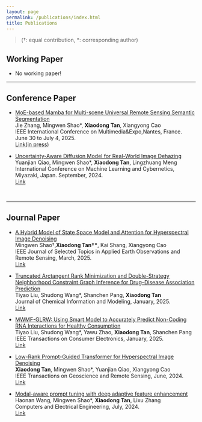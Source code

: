 ```yaml
---
layout: page
permalink: /publications/index.html
title: Publications
---
```


> (†: equal contribution, *: corresponding author)

## Working Paper

<!-- - Semantic Communication for the Internet of Space: Architecture, Challenges, and Future Vision<br>Hanlin Cai, Houtianfu Wang, Haofan Dong, Ozgur B. Akan~<br>Submitted to **IEEE Communications Standards Magazine**. -->
- No working paper!
---

## Conference Paper

- [MoE-based Mamba for Multi-scene Universal Remote Sensing Semantic Segmentation](in_press)<br>Jie Zhang, Mingwen Shao\*, **Xiaodong Tan**, Xiangyong Cao<br>IEEE International Conference on Multimedia&Expo,Nantes, France. June 30 to July 4, 2025.<br>[Link(in press)](in_press)

- [Uncertainty-Aware Diffusion Model for Real-World Image Dehazing](https://ieeexplore.ieee.org/document/10935007)<br>Yuanjian Qiao, Mingwen Shao\*, **Xiaodong Tan**, Lingzhuang Meng<br>International Conference on Machine Learning and Cybernetics, Miyazaki, Japan. September, 2024.<br>[Link](https://ieeexplore.ieee.org/document/10935007)

<br>


---

## Journal Paper

- [A Hybrid Model of State Space Model and Attention for Hyperspectral Image Denoising](https://ieeexplore.ieee.org/abstract/document/10945605/)<br>Mingwen Shao†,**Xiaodong Tan†\***, Kai Shang, Xiangyong Cao<br>IEEE Journal of Selected Topics in Applied Earth Observations and Remote Sensing, March, 2025.<br> [Link](https://ieeexplore.ieee.org/abstract/document/10945605/)

- [Truncated Arctangent Rank Minimization and Double-Strategy Neighborhood Constraint Graph Inference for Drug–Disease Association Prediction](https://pubs.acs.org/doi/abs/10.1021/acs.jcim.4c02276)<br>Tiyao Liu, Shudong Wang\*, Shanchen Pang, **Xiaodong Tan**<br>Journal of Chemical Information and Modeling, January, 2025. <br>[Link](https://pubs.acs.org/doi/abs/10.1021/acs.jcim.4c02276)

- [MWMF-GLRW: Using Smart Model to Accurately Predict Non-Coding RNA Interactions for Healthy Consumption](https://ieeexplore.ieee.org/abstract/document/10829811/)<br>Tiyao Liu, Shudong Wang\*, Yawu Zhao, **Xiaodong Tan**, Shanchen Pang<br>IEEE Transactions on Consumer Electronics, January, 2025.<br>[Link](https://ieeexplore.ieee.org/abstract/document/10829811/)

- [Low-Rank Prompt-Guided Transformer for Hyperspectral Image Denoising](https://ieeexplore.ieee.org/document/10557690)<br>**Xiaodong Tan**, Mingwen Shao\*, Yuanjian Qiao, Xiangyong Cao<br>IEEE Transactions on Geoscience and Remote Sensing, June, 2024.<br>[Link](https://ieeexplore.ieee.org/document/10557690)

- [Modal-aware prompt tuning with deep adaptive feature enhancement](https://www.sciencedirect.com/science/article/pii/S0045790624001988)<br>Haonan Wang, Mingwen Shao\*, **Xiaodong Tan**, Lixu Zhang<br>Computers and Electrical Engineering, July, 2024.<br>[Link](https://www.sciencedirect.com/science/article/pii/S0045790624001988)





<!-- <br> -->

<!-- --- -->

<!-- ## Early Project

- [Securing Billion Bluetooth Devices leveraging Learning-based Techniques](https://ojs.aaai.org/index.php/AAAI/article/view/30544)<br>*Final year project ([thesis](https://caihanlin.com/mypaper/thesis/UG-thesis.pdf)).*<br>**Hanlin Cai** (Advisors: Zhezhuang Xu, Tozammel Hossain)<br>The 38th Annual AAAI Conference on Artificial Intelligence (AAAI 2024), [Undergraduate Consortium](https://aaai.org/aaai-24-conference/undergraduate-consortium-program/).<br>Vancouver, Canada. February, 2024.

- Optimizing Traffic Sign Detection System Using Deep Residual Neural Networks Combined with Analytic Hierarchy Process Model<br>*Junior-year course design.*<br>**Hanlin Cai**, Zheng Li, Jiaqi Hu, Wei Hong Lim, Sew Sun Tiang, Mastaneh Mokayef, Chin Hong Wong<br>The 28th International Conference on Artificial Life and Robotics.<br>Beppu, Japan. February, 2023.<br>Recommended for expanding publication in the Journal of Advances in Artificial Life Robotics (EI Compendex).

- An IoT Garbage Monitoring System for Effective Garbage Management<br>*First-year course design.*<br>**Hanlin Cai**, Jiaqi Hu, Zheng Li, Wei Hong Lim, Mastaneh Mokayef, Chin Hong Wong<br>The 4th International Conference on Computer Engineering, Network and Intelligent Multimedia<br>Surabaya, Indonesia. November, 2022 (EI Compendex).<br>

  <br> -->



<br>
